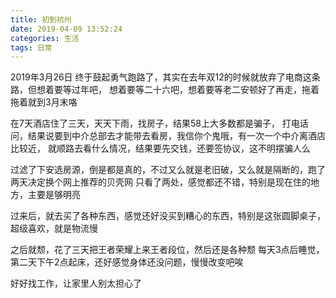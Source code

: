 ```yaml
---
title: 初到杭州
date: 2019-04-09 13:52:24
categories: 生活
tags: 日常
---
```

2019年3月26日 终于鼓起勇气跑路了，其实在去年双12的时候就放弃了电商这条路，但想着要等过年吧，
想着要等二十六吧，想着要等老二安顿好了再走，拖着拖着就到3月末咯

在7天酒店住了三天，天天下雨，找房子，结果58上大多数都是骗子，
打电话问，结果说要到中介总部去才能带去看房，我信你个鬼哦，有一次一个中介离酒店比较近，
就顺路去看什么情况，结果要先交钱，还要签协议，这不明摆骗人么

过滤了下安选房源，倒是都是真的，不过又么就是老旧破，又么就是隔断的，跑了两天决定换个网上推荐的贝壳网
只看了两处，感觉都还不错，特别是现在住的地方，主要是够明亮 

过来后，就去买了各种东西，感觉还好没买到糟心的东西，特别是这张圆脚桌子，超级喜欢，就是物流慢

之后就颓，花了三天把王者荣耀上来王者段位，然后还是各种颓
每天3点后睡觉，第二天下午2点起床，还好感觉身体还没问题，慢慢改变吧唉

好好找工作，让家里人别太担心了


